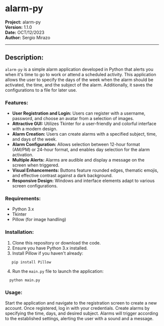 # alarm-py

**Project:** alarm-py  
**Version:** 1.1.0  
**Date:** OCT/12/2023  
**Author:** Sergio Mirazo  

---

## Description:

`alarm-py` is a simple alarm application developed in Python that alerts you when it's time to go to work or attend a scheduled activity. This application allows the user to specify the days of the week when the alarm should be activated, the time, and the subject of the alarm. Additionally, it saves the configurations to a file for later use.

### Features:

- **User Registration and Login:** Users can register with a username, password, and choose an avatar from a selection of images.
- **Attractive GUI:** Utilizes Tkinter for a user-friendly and colorful interface with a modern design.
- **Alarm Creation:** Users can create alarms with a specified subject, time, and days of the week.
- **Alarm Configuration:** Allows selection between 12-hour format (AM/PM) or 24-hour format, and enables day selection for the alarm activation.
- **Multiple Alerts:** Alarms are audible and display a message on the screen when triggered.
- **Visual Enhancements:** Buttons feature rounded edges, thematic emojis, and effective contrast against a dark background.
- **Responsive Design:** Windows and interface elements adapt to various screen configurations.

### Requirements:

- Python 3.x
- Tkinter
- Pillow (for image handling)

### Installation:

1. Clone this repository or download the code.
2. Ensure you have Python 3.x installed.
3. Install Pillow if you haven't already:
```
   pip install Pillow
```
4. Run the `main.py` file to launch the application:
 ```
   python main.py
```

### Usage:

Start the application and navigate to the registration screen to create a new account.
Once registered, log in with your credentials.
Create alarms by specifying the time, days, and desired subject.
Alarms will trigger according to the established settings, alerting the user with a sound and a message.